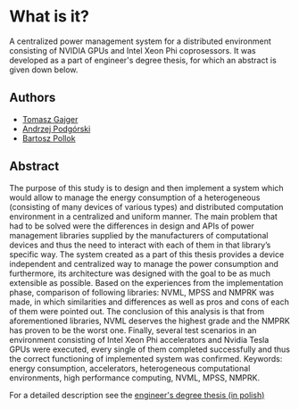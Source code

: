 # What is it?
A centralized power management system for a distributed environment consisting of NVIDIA GPUs and Intel Xeon Phi coprosessors. It was developed as a part of engineer's degree thesis, for which an abstract is given down below.

## Authors
* [Tomasz Gajger](https://github.com/tomix86)
* [Andrzej Podgórski](https://github.com/andi9310)
* [Bartosz Pollok](https://github.com/bartekmp)

## Abstract
The purpose of this study is to design and then implement a system which would allow to manage the energy consumption of a heterogeneous (consisting of many devices of various types) and distributed computation environment in a centralized and uniform manner. The main problem that had to be solved were the differences in design and APIs of power management libraries supplied by the manufacturers of computational devices and thus the need to interact with each of them in that library’s specific way. The system created as a part of this thesis provides a device independent and centralized way to manage the power consumption and furthermore, its architecture was designed with the goal to be as much extensible as possible. Based on the experiences from the implementation phase, comparison of following libraries: NVML, MPSS and NMPRK was made, in which similarities and differences as well as pros and cons of each of them were pointed out. The conclusion of this analysis is that from aforementioned libraries, NVML deserves the highest grade and the NMPRK has proven to be the worst one. Finally, several test scenarios in an environment consisting of Intel Xeon Phi accelerators and Nvidia Tesla GPUs were executed, every single of them completed successfully and thus the correct functioning of implemented system was confirmed.
Keywords: energy consumption, accelerators, heterogeneous computational environments, high performance computing, NVML, MPSS, NMPRK.


For a detailed description see the [engineer's degree thesis (in polish)](Podsystem-do-zarzadzania-zuzyciem-energii-dla-heterogenicznego-srodowiska-obliczen-wysokiej-wydajnosci.pdf)
